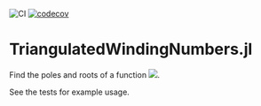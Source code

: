 ![CI](https://github.com/jwscook/TriangulatedWindingNumbers.jl/workflows/CI/badge.svg)
[![codecov](https://codecov.io/gh/jwscook/TriangulatedWindingNumbers.jl/branch/master/graph/badge.svg)](https://codecov.io/gh/jwscook/TriangulatedWindingNumbers.jl)

# TriangulatedWindingNumbers.jl

Find the poles and roots of a function <img src="https://render.githubusercontent.com/render/math?math=\mathbb{R}^n \rightarrow \mathbb{C}">.

See the tests for example usage.

